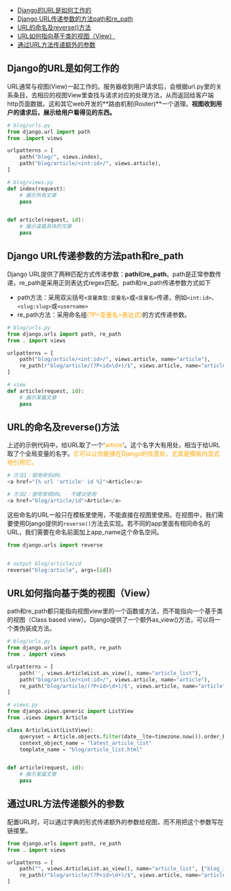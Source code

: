 <!-- TOC -->

- [Django的URL是如何工作的](#django的url是如何工作的)
- [Django URL传递参数的方法path和re_path](#django-url传递参数的方法path和re_path)
- [URL的命名及reverse()方法](#url的命名及reverse方法)
- [URL如何指向基于类的视图（View）](#url如何指向基于类的视图view)
- [通过URL方法传递额外的参数](#通过url方法传递额外的参数)

<!-- /TOC -->

## Django的URL是如何工作的

URL通常与视图(View)一起工作的。服务器收到用户请求后，会根据url.py里的关系条目，去相应的视图View里查找与请求对应的处理方法，从而返回给客户端http页面数据。这和其它web开发的**路由机制(Router)**一个道理。**视图收到用户的请求后，展示给用户看得见的东西。**

```python
# blog/urls.py
from django.url import path
from .import views

urlpatterns = [
    path("blog/", views.index),
    path("blog/article/<int:id>/", views.article),
]

# blog/views.py
def index(request):
    # 展示所有文章
    pass


def article(request, id):
    # 展示谋篇具体的文章
    pass
```

## Django URL传递参数的方法path和re_path

Django URL提供了两种匹配方式传递参数：**path**和**re_path**。path是正常参数传递，re_path是采用正则表达式regex匹配。path和re_path传递参数方式如下
- path方法：采用双尖括号`<变量类型:变量名>`或`<变量名>`传递，例如`<int:id>`、`<slug:slug>`或`<username>`
- re_path方法：采用命名组<font color='orange'>(?P<变量名>表达式)</font>的方式传递参数。

```python
# blog/urls.py
from django.urls import path, re_path
from . import views

urlpatterns = [
    path("blog/article/<int:id>/", views.article, name="article"),
    re_path(r"blog/article/(?P<id>\d+)/$", views.article, name="article"),
]

# view
def article(request, id):
    # 展示某篇文章
    pass
```

## URL的命名及reverse()方法

上述的示例代码中，给URL取了一个'<font color='orange'>article</font>'。这个名字大有用处，相当于给URL取了个全局变量的名字。<font color='orange'>它可以让你能够在Django的任意处，尤其是模板内显式地引用它。</font>

```python
# 方法1：使用命名URL
<a href="{% url 'article' id %}">Article</a>

# 方法2：使用常规URL - 不建议使用
<a href="blog/article/id">Article</a>
```

这些命名的URL一般只在模板里使用，不能直接在视图里使用。在视图中，我们需要使用Django提供的`reverse()`方法去实现。若不同的app里面有相同命名的URL，我们需要在命名前面加上app_name这个命名空间。

```python
from django.urls import reverse


# output blog/article/id
reverse("blog:article", args=[id])
```

## URL如何指向基于类的视图（View）

path和re_path都只能指向视图view里的一个函数或方法，而不能指向一个基于类的视图（Class based view）。Django提供了一个额外as_view()方法，可以将一个类伪装成方法。

```python
# blog/urls.py
from django.urls import path, re_path
from . import views

ulrpatterns = [
    path('', views.ArticleList.as_view(), name="article_list"),
    path("blog/article/<int:id>/", views.article, name="article"),
    re_path("blog/article/(?P<id>\d+)/$", views.article, name="article"),
]

# views.py
from django.views.generic import ListView
from .views import Article

class ArticleList(ListView):
    queryset = Article.objects.filter(date__lte=timezone.now()).order_by("date")[:5]
    context_object_name = "latest_article_list"
    template_name = "blog/article_list.html"


def article(request, id):
    # 展示某篇文章
    pass
```

## 通过URL方法传递额外的参数

配置URL时，可以通过字典的形式传递额外的参数给视图，而不用把这个参数写在链接里。

```python
from django.urls import path, re_path
from . import views

urlpatterns = [
    path("", views.ArticleList.as_view(), name="article_list", {"blog_id": 3}),
    re_path(r"blog/article/(?P<id>\d+)/$", views.article, name="article"),
]
```
